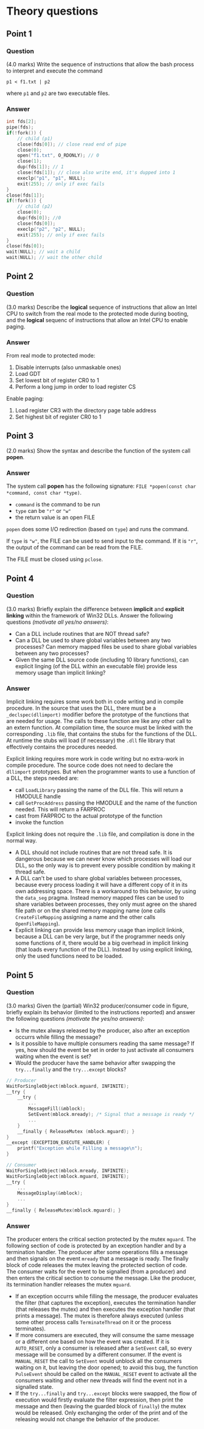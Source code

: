 # Theory questions

## Point 1

### Question

(4.0 marks) Write the sequence of instructions that allow the bash process to interpret and execute the command

`p1 < f1.txt | p2`

where `p1` and `p2` are two executable files.

### Answer

```c
int fds[2];
pipe(fds);
if(!fork()) {
    // child (p1)
    close(fds[0]); // close read end of pipe
    close(0);
    open("f1.txt", O_RDONLY); // 0
    close(1);
    dup(fds[1]); // 1
    close(fds[1]); // close also write end, it's dupped into 1
    execlp("p1", "p1", NULL);
    exit(255); // only if exec fails
}
close(fds[1]);
if(!fork()) {
    // child (p2)
    close(0);
    dup(fds[0]); //0
    close(fds[0]);
    execlp("p2", "p2", NULL);
    exit(255); // only if exec fails
}
close(fds[0]);
wait(NULL); // wait a child
wait(NULL); // wait the other child
```

## Point 2

### Question

(3.0 marks) Describe the **logical** sequence of instructions that allow an Intel CPU to switch from the real mode to the protected mode during booting, and the **logical** sequenc of instructions that allow an Intel CPU to enable paging.

### Answer

From real mode to protected mode:

1. Disable interrupts (also unmaskable ones)
2. Load GDT
3. Set lowest bit of register CR0 to 1
4. Perform a long jump in order to load register CS

Enable paging:

1. Load register CR3 with the directory page table address
2. Set highest bit of register CR0 to 1

## Point 3

(2.0 marks) Show the syntax and describe the function of the system call **popen**.

### Answer

The system call **popen** has the following signature: `FILE *popen(const char *command, const char *type)`.

* `command` is the command to be run
* `type` can be `"r"` or `"w"`
* the return value is an open FILE

`popen` does some I/O redirection (based on `type`) and runs the command.

If `type` is `"w"`, the FILE can be used to send input to the command. If it is `"r"`, the output of the command can be read from the FILE.

The FILE must be closed using `pclose`.

## Point 4

### Question

(3.0 marks) Briefly explain the difference between **implicit** and **explicit linking** within the framework of Win32 DLLs. Answer the following questions *(motivate all yes/no answers)*:

* Can a DLL include routines that are NOT thread safe?
* Can a DLL be used to share global variables between any two processes? Can memory mapped files be used to share global variables between any two processes?
* Given the same DLL source code (including 10 library functions), can explicit linging (of the DLL within an executable file) provide less memory usage than implicit linking?

### Answer

Implicit linking requires some work both in code writing and in compile procedure. In the source that uses the DLL, there must be a `_declspec(dllimport)` modifier before the prototype of the functions that are needed for usage. The calls to these function are like any other call to an extern function. At compilation time, the source must be linked with the corresponding `.lib` file, that contains the stubs for the functions of the DLL. At runtime the stubs will load (if necessary) the `.dll` file library that effectively contains the procedures needed.

Explicit linking requires more work in code writing but no extra-work in compile procedure. The source code does not need to declare the `dllimport` prototypes. But when the programmer wants to use a function of a DLL, the steps needed are:

* call `LoadLibrary` passing the name of the DLL file. This will return a HMODULE handle
* call `GetProcAddress` passing the HMODULE and the name of the function needed. This will return a FARPROC
* cast from FARPROC to the actual prototype of the function
* invoke the function

Explicit linking does not require the `.lib` file, and compilation is done in the normal way.

* A DLL should not include routines that are not thread safe. It is dangerous because we can never know which processes will load our DLL, so the only way is to prevent every possible condition by making it thread safe.
* A DLL can't be used to share global variables between processes, because every process loading it will have a different copy of it in its own addressing space. There is a workaround to this behavior, by using the `data_seg` pragma. Instead memory mapped files can be used to share variables between processes, they only must agree on the shared file path or on the shared memory mapping name (one calls `CreateFileMapping` assigning a name and the other calls `OpenFileMapping`).
* Explicit linking can provide less memory usage than implicit linkink, because a DLL can be very large, but if the programmer needs only some functions of it, there would be a big overhead in implicit linking (that loads every function of the DLL). Instead by using explicit linking, only the used functions need to be loaded.

## Point 5

### Question

(3.0 marks) Given the (partial) Win32 producer/consumer code in figure, briefly explain its behavior (limited to the instructions reported) and answer the following questions *(motivate the yes/no answers)*:

* Is the mutex always released by the producer, also after an exception occurrs while filling the message?
* Is it possible to have multiple consumers reading tha same message? If yes, how should the event be set in order to just activate all consumers waiting when the event is set?
* Would the producer have the same behavior after swapping the `try...finally` and the `try...except` blocks?

```c
// Producer
WaitForSingleObject(mblock.mguard, INFINITE);
__try {
    __try {
        ...
        MessageFill(&mblock);
        SetEvent(mblock.mready); /* Signal that a message is ready */
        ...
    }
    __finally { ReleaseMutex (mblock.mguard); }
}
__except (EXCEPTION_EXECUTE_HANDLER) {
    printf("Exception while Filling a message\n");
}

// Consumer
WaitForSingleObject(mblock.mready, INFINITE);
WaitForSingleObject(mblock.mguard, INFINITE);
__try {
    ...
    MessageDisplay(&mblock);
    ...
}
__finally { ReleaseMutex(mblock.mguard); }
```

### Answer

The producer enters the critical section protected by the mutex `mguard`. The following section of code is protected by an exception handler and by a termination handler. The producer after some operations fills a message and then signals on the event `mready` that a message is ready. The finally block of code releases the mutex leaving the protected section of code.  
The consumer waits for the event to be signalled (from a producer) and then enters the critical section to consume the message. Like the producer, its termination handler releases the mutex `mguard`.

* If an exception occurrs while filling the message, the producer evaluates the filter (that captures the exception), executes the termination handler (that releases the mutex) and then executes the exception handler (that prints a message). The mutex is therefore always executed (unless some other process calls `TerminateThread` on it or the process terminates).
* If more consumers are executed, they will consume the same message or a different one based on how the event was created. If it is `AUTO_RESET`, only a consumer is released after a `SetEvent` call, so every message will be consumed by a different consumer. If the event is `MANUAL_RESET` the call to `SetEvent` would unblock all the consumers waiting on it, but leaving the door opened; to avoid this bug, the function `PulseEvent` should be called on the `MANUAL_RESET` event to activate all the consumers waiting and other new threads will find the event not in a signalled state.
* If the `try...finally` and `try...except` blocks were swapped, the flow of execution would firstly evaluate the filter expression, then print the message and then (leaving the guarded block of `finally`) the mutex would be released. Only exchanging the order of the print and of the releasing would not change the behavior of the producer.